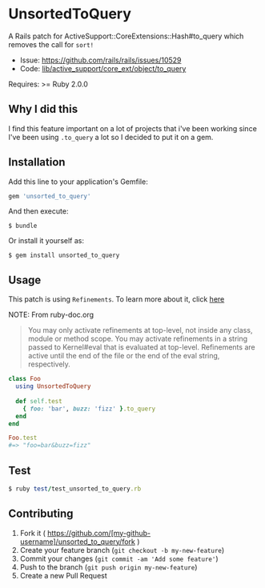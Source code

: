 # UnsortedToQuery

A Rails patch for ActiveSupport::CoreExtensions::Hash#to_query which removes the call for `sort!`

- Issue: https://github.com/rails/rails/issues/10529
- Code: [lib/active_support/core_ext/object/to_query](https://github.com/rails/rails/blob/master/activesupport/lib/active_support/core_ext/object/to_query.rb#L75)

Requires: >= Ruby 2.0.0

## Why I did this

I find this feature important on a lot of projects that i've been working since I've been using `.to_query` a lot so I decided to put it on a gem.


## Installation

Add this line to your application's Gemfile:

```ruby
gem 'unsorted_to_query'
```

And then execute:

    $ bundle

Or install it yourself as:

    $ gem install unsorted_to_query

## Usage

This patch is using `Refinements`. To learn more about it, click [here](http://ruby-doc.org/core-2.1.1/doc/syntax/refinements_rdoc.html)

NOTE: From ruby-doc.org
> You may only activate refinements at top-level, not inside any class, module or method scope. You may activate refinements in a string passed to Kernel#eval that is evaluated at top-level. Refinements are active until the end of the file or the end of the eval string, respectively.

```ruby
class Foo
  using UnsortedToQuery
  
  def self.test
    { foo: 'bar', buzz: 'fizz' }.to_query
  end
end

Foo.test
#=> "foo=bar&buzz=fizz" 
```


## Test

```ruby
$ ruby test/test_unsorted_to_query.rb
```

## Contributing

1. Fork it ( https://github.com/[my-github-username]/unsorted_to_query/fork )
2. Create your feature branch (`git checkout -b my-new-feature`)
3. Commit your changes (`git commit -am 'Add some feature'`)
4. Push to the branch (`git push origin my-new-feature`)
5. Create a new Pull Request
